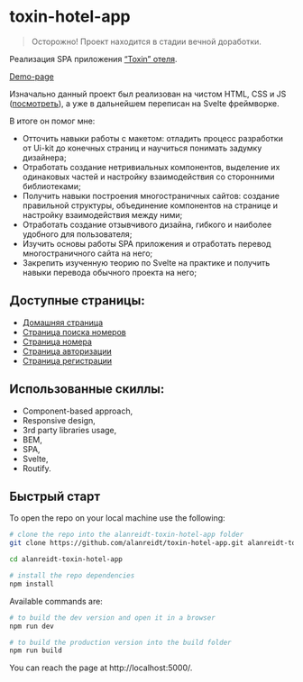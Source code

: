 # toxin-hotel-app
> Осторожно! Проект находится в стадии вечной доработки.

Реализация SPA приложения [“Toxin” отеля](https://www.figma.com/file/MumYcKVk9RkKZEG6dR5E3A/FSD-frontend-education-program.-The-2nd-task?node-id=0%3A1).

[Demo-page](https://toxin-hotel-app.vercel.app/)

Изначально данный проект был реализован на чистом HTML, CSS и JS ([посмотреть](https://github.com/alanreidt/toxin-hotel-website)), а уже в дальнейшем переписан на Svelte фреймворке.

В итоге он помог мне:
- Отточить навыки работы с макетом: отладить процесс разработки от Ui-kit до конечных страниц и научиться понимать задумку дизайнера;
- Отработать создание нетривиальных компонентов, выделение их одинаковых частей и настройку взаимодействия со сторонними библиотеками;
- Получить навыки построения многостраничных сайтов: создание правильной структуры, объединение компонентов на странице и настройку взаимодействия между ними;
- Отработать создание отзывчивого дизайна, гибкого и наиболее удобного для пользователя;
- Изучить основы работы SPA приложения и отработать перевод многостраничного сайта на него;
- Закрепить изученную теорию по Svelte на практике и получить навыки перевода обычного проекта на него;

## Доступные страницы:
- [Домашняя страница](https://toxin-hotel-app.vercel.app/)
- [Страница поиска номеров](https://toxin-hotel-app.vercel.app/search-room)
- [Страница номера](https://toxin-hotel-app.vercel.app/room-details)
- [Страница авторизации](https://toxin-hotel-app.vercel.app/sign-in)
- [Страница регистрации](https://toxin-hotel-app.vercel.app/registration)

## Использованные скиллы:
- Component-based approach,
- Responsive design,
- 3rd party libraries usage,
- BEM,
- SPA,
- Svelte,
- Routify.

## Быстрый старт
To open the repo on your local machine use the following:
```bash
# clone the repo into the alanreidt-toxin-hotel-app folder
git clone https://github.com/alanreidt/toxin-hotel-app.git alanreidt-toxin-hotel-app

cd alanreidt-toxin-hotel-app

# install the repo dependencies
npm install
```

Available commands are:
```bash
# to build the dev version and open it in a browser
npm run dev

# to build the production version into the build folder
npm run build
```

You can reach the page at http://localhost:5000/.
